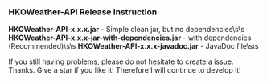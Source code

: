 ### HKOWeather-API Release Instruction

<b>HKOWeather-API-x.x.x.jar</b> - Simple clean jar, but no dependencies\s\s
<b>HKOWeather-API-x.x.x-jar-with-dependencies.jar</b> - with dependencies (Recommended)\s\s
<b>HKOWeather-API-x.x.x-javadoc.jar</b> - JavaDoc file\s\s

If you still having problems, please do not hesitate to create a issue. Thanks.
Give a star if you like it! Therefore I will continue to develop it!